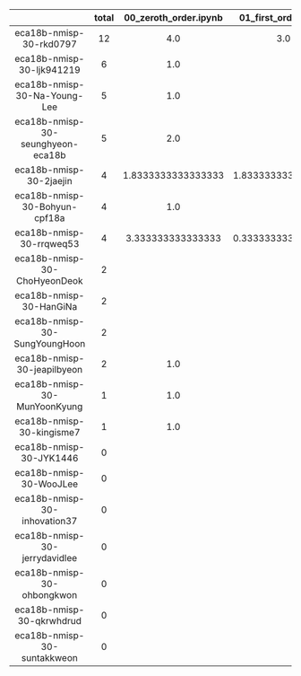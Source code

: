 |    |   total  |  00_zeroth_order.ipynb  |  01_first_order.ipynb  |  02_second_order.ipynb  |  10_T_section_centroid.ipynb  |  20_circular_section_MOI.ipynb  |  test_nb.py  |
|:--:|:----:|:----:|:----:|:----:|:----:|:----:|:----:|
| eca18b-nmisp-30-rkd0797 | 12 | 4.0 | 3.0 | 3.0 |  |  | 1.0  |
| eca18b-nmisp-30-ljk941219 | 6 | 1.0 |  | 2.333333333333333 | 0.3333333333333333 | 0.3333333333333333 | 1.0  |
| eca18b-nmisp-30-Na-Young-Lee | 5 | 1.0 |  | 2.0 |  |  | 1.0  |
| eca18b-nmisp-30-seunghyeon-eca18b | 5 | 2.0 |  | 1.0 |  |  | 1.0  |
| eca18b-nmisp-30-2jaejin | 4 | 1.8333333333333333 | 1.8333333333333333 | 0.3333333333333333 |  |  |   |
| eca18b-nmisp-30-Bohyun-cpf18a | 4 | 1.0 |  | 1.0 |  |  | 1.0  |
| eca18b-nmisp-30-rrqweq53 | 4 | 3.333333333333333 | 0.3333333333333333 | 0.3333333333333333 |  |  |   |
| eca18b-nmisp-30-ChoHyeonDeok | 2 |  |  | 1.0 | 1.0 |  |   |
| eca18b-nmisp-30-HanGiNa | 2 |  |  |  |  |  | 1.0  |
| eca18b-nmisp-30-SungYoungHoon | 2 |  |  |  |  |  | 1.0  |
| eca18b-nmisp-30-jeapilbyeon | 2 | 1.0 |  | 1.0 |  |  |   |
| eca18b-nmisp-30-MunYoonKyung | 1 | 1.0 |  |  |  |  |   |
| eca18b-nmisp-30-kingisme7 | 1 | 1.0 |  |  |  |  |   |
| eca18b-nmisp-30-JYK1446 | 0 |  |  |  |  |  |   |
| eca18b-nmisp-30-WooJLee | 0 |  |  |  |  |  |   |
| eca18b-nmisp-30-inhovation37 | 0 |  |  |  |  |  |   |
| eca18b-nmisp-30-jerrydavidlee | 0 |  |  |  |  |  |   |
| eca18b-nmisp-30-ohbongkwon | 0 |  |  |  |  |  |   |
| eca18b-nmisp-30-qkrwhdrud | 0 |  |  |  |  |  |   |
| eca18b-nmisp-30-suntakkweon | 0 |  |  |  |  |  |   |
